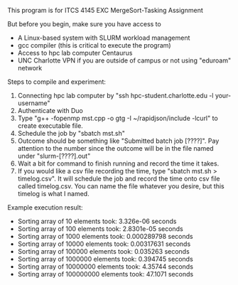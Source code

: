 This program is for ITCS 4145 EXC MergeSort-Tasking Assignment

But before you begin, make sure you have access to

- A Linux-based system with SLURM workload management
- gcc compiler (this is critical to execute the program)
- Access to hpc lab computer Centaurus
- UNC Charlotte VPN if you are outside of campus or not using "eduroam" network

Steps to compile and experiment:

1. Connecting hpc lab computer by "ssh hpc-student.charlotte.edu -l your-username"
2. Authenticate with Duo
3. Type "g++ -fopenmp mst.cpp -o gtg -I ~/rapidjson/include -lcurl" to create executable file.
4. Schedule the job by "sbatch mst.sh"
5. Outcome should be something like "Submitted batch job [????]". Pay attention to the number since the outcome will be in the file named under "slurm-[????].out"
6. Wait a bit for command to finish running and record the time it takes.
7. If you would like a csv file recording the time, type "sbatch mst.sh > timelog.csv". It will schedule the job and record the time onto csv file called timelog.csv. You can name the file whatever you desire, but this timelog is what I named.


Example execution result:

- Sorting array of 10 elements took: 3.326e-06 seconds
- Sorting array of 100 elements took: 2.8301e-05 seconds
- Sorting array of 1000 elements took: 0.000289798 seconds
- Sorting array of 10000 elements took: 0.00317631 seconds
- Sorting array of 100000 elements took: 0.035263 seconds
- Sorting array of 1000000 elements took: 0.394745 seconds
- Sorting array of 10000000 elements took: 4.35744 seconds
- Sorting array of 100000000 elements took: 47.1071 seconds

